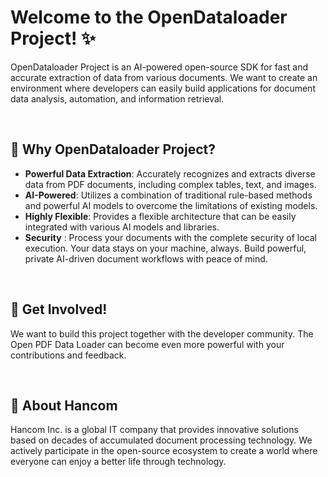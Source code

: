 # Welcome to the OpenDataloader Project! ✨

OpenDataloader Project is an AI-powered open-source SDK for fast and accurate extraction of data from various documents.
We want to create an environment where developers can easily build applications for document data analysis, automation, and information retrieval.

<br>

## 🚀 Why OpenDataloader Project?

- **Powerful Data Extraction**: Accurately recognizes and extracts diverse data from PDF documents, including complex tables, text, and images.
- **AI-Powered**: Utilizes a combination of traditional rule-based methods and powerful AI models to overcome the limitations of existing models.
- **Highly Flexible**: Provides a flexible architecture that can be easily integrated with various AI models and libraries.
- **Security** : Process your documents with the complete security of local execution. Your data stays on your machine, always. Build powerful, private AI-driven document workflows with peace of mind.

<br>

## 🤝 Get Involved!

We want to build this project together with the developer community. 
The Open PDF Data Loader can become even more powerful with your contributions and feedback.

<br>

## 🧡 About Hancom

Hancom Inc. is a global IT company that provides innovative solutions based on decades of accumulated document processing technology. 
We actively participate in the open-source ecosystem to create a world where everyone can enjoy a better life through technology. 
